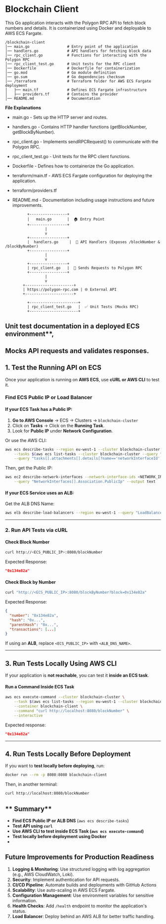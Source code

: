 # Blockchain Client

This Go application interacts with the Polygon RPC API to fetch block numbers and details. It is containerized using Docker and deployable to AWS ECS Fargate.

```
/blockchain-client
│── main.go                 # Entry point of the application
│── handlers.go             # API handlers for fetching block data
│── rpc_client.go           # Functions for interacting with the Polygon RPC
│── rpc_client_test.go      # Unit tests for the RPC client
│── Dockerfile              # Dockerfile for containerization
│── go.mod                  # Go module definition
│── go.sum                  # Go dependencies checksum
│── /terraform              # Terraform folder for AWS ECS Fargate deployment
│   ├── main.tf             # Defines ECS Fargate infrastructure
│   ├── providers.tf        # Contains the provider
│── README.md               # Documentation
```


**File Explanations**

* main.go - Sets up the HTTP server and routes.

* handlers.go - Contains HTTP handler functions (getBlockNumber, getBlockByNumber).

* rpc_client.go - Implements sendRPCRequest() to communicate with the Polygon RPC.

* rpc_client_test.go - Unit tests for the RPC client functions.

* Dockerfile - Defines how to containerize the Go application.

* terraform/main.tf - AWS ECS Fargate configuration for deploying the application.

* terraform/providers.tf

* README.md - Documentation including usage instructions and future improvements.

```
          +-----------------+
          |   main.go       |  🏠 Entry Point
          +-----------------+
                  |
                  v
          +-----------------+
          |  handlers.go     |  📡 API Handlers (Exposes /blockNumber & /blockByNumber)
          +-----------------+
                  |
                  v
          +-----------------+
          | rpc_client.go   |  🔗 Sends Requests to Polygon RPC
          +-----------------+
                  |
                  v
        +----------------------+
        | https://polygon-rpc.com | 🌐 External API
        +----------------------+

          +----------------------+
          | rpc_client_test.go   |  ✅ Unit Tests (Mocks RPC)
          +----------------------+
```

## Unit test documentation in a deployed ECS environment**,
## Mocks API requests and validates responses.

## 1. Test the Running API on ECS
Once your application is running on **AWS ECS**, use **cURL or AWS CLI** to test it.

### **Find ECS Public IP or Load Balancer**
#### **If your ECS Task has a Public IP:**
1. **Go to AWS Console** → ECS → Clusters → `blockchain-cluster`
2. Click on **Tasks** → Click on the **Running Task**.
3. Look for **Public IP** under **Network Configuration**.

Or use the AWS CLI:
```sh
aws ecs describe-tasks --region eu-west-1 --cluster blockchain-cluster \
    --tasks $(aws ecs list-tasks --cluster blockchain-cluster --query "taskArns[]" --output text) \
    --query "tasks[].attachments[].details[?name=='networkInterfaceId'].value[]" --output text"
```

Then, get the Public IP:
```sh
aws ec2 describe-network-interfaces --network-interface-ids <NETWORK_INTERFACE_ID> \
    --query "NetworkInterfaces[].Association.PublicIp" --output text
```

#### **If your ECS Service uses an ALB:**
Get the ALB DNS Name:
```sh
aws elb describe-load-balancers --region eu-west-1 --query "LoadBalancerDescriptions[].DNSName"
```

---

### 2. Run API Tests via cURL
#### **Check Block Number**
```sh
curl http://<ECS_PUBLIC_IP>:8080/blockNumber
```
Expected Response:
```json
"0x134e82a"
```

#### **Check Block by Number**
```sh
curl "http://<ECS_PUBLIC_IP>:8080/blockByNumber?block=0x134e82a"
```
Expected Response:
```json
{
  "number": "0x134e82a",
  "hash": "0x...",
  "parentHash": "0x...",
  "transactions": [...]
}
```

If using an **ALB**, replace `<ECS_PUBLIC_IP>` with `<ALB_DNS_NAME>`.

---

## 3. Run Tests Locally Using AWS CLI
If your application is **not reachable**, you can test it **inside an ECS task**.

#### **Run a Command Inside ECS Task**
```sh
aws ecs execute-command --cluster blockchain-cluster \
    --task $(aws ecs list-tasks --region eu-west-1 --cluster blockchain-cluster --query "taskArns[]" --output text) \
    --container blockchain-client \
    --command "curl http://localhost:8080/blockNumber" \
    --interactive
```

Expected response:
```json
"0x134e82a"
```

---

## 4. Run Tests Locally Before Deployment
If you want to **test locally before deploying**, run:

```sh
docker run --rm -p 8080:8080 blockchain-client
```

Then, in another terminal:
```sh
curl http://localhost:8080/blockNumber
```

## ** Summary**
-  **Find ECS Public IP or ALB DNS** (`aws ecs describe-tasks`)
-  **Test API using `curl`**
-  **Use AWS CLI to test inside ECS Task (`aws ecs execute-command`)**
-  **Test locally before deployment using Docker**
- 

## Future Improvements for Production Readiness

1. **Logging & Monitoring**: Use structured logging with log aggregation (e.g., AWS CloudWatch, Loki).
2. **Security**: Implement authentication for API requests.
3. **CI/CD Pipeline**: Automate builds and deployments with GitHub Actions
4. **Scalability**: Use auto-scaling in AWS ECS Fargate.
5. **Configuration Management**: Use environment variables for sensitive information.
6. **Health Checks**: Add `/health` endpoint to monitor the application's status.
7. **Load Balancer**: Deploy behind an AWS ALB for better traffic handling.
